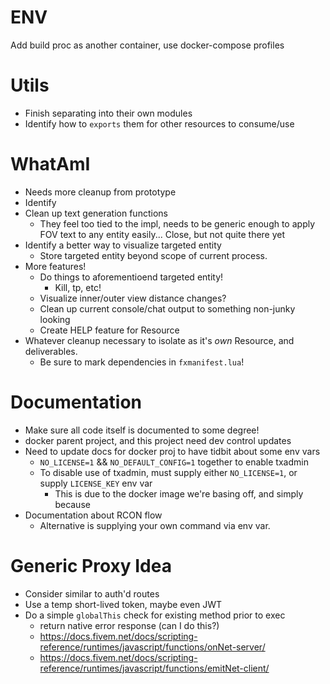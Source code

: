 # ENV

Add build proc as another container, use docker-compose profiles

# Utils

* Finish separating into their own modules
* Identify how to `exports` them for other resources to consume/use

# WhatAmI

* Needs more cleanup from prototype
* Identify
* Clean up text generation functions
  * They feel too tied to the impl, needs to be generic enough to apply FOV text to any entity easily... Close, but not quite there yet
* Identify a better way to visualize targeted entity
  * Store targeted entity beyond scope of current process.
* More features!
  * Do things to aforementioend targeted entity!
    * Kill, tp, etc!
  * Visualize inner/outer view distance changes?
  * Clean up current console/chat output to something non-junky looking
  * Create HELP feature for Resource
* Whatever cleanup necessary to isolate as it's *own* Resource, and deliverables.
  * Be sure to mark dependencies in `fxmanifest.lua`!

# Documentation

* Make sure all code itself is documented to some degree!
* docker parent project, and this project need dev control updates
* Need to update docs for docker proj to have tidbit about some env vars
  * `NO_LICENSE=1` && `NO_DEFAULT_CONFIG=1` together to enable txadmin
  * To disable use of txadmin, must supply either `NO_LICENSE=1`, or supply `LICENSE_KEY` env var
    * This is due to the docker image we're basing off, and simply because
* Documentation about RCON flow
  * Alternative is supplying your own command via env var.


# Generic Proxy Idea
* Consider similar to auth'd routes
* Use a temp short-lived token, maybe even JWT
* Do a simple `globalThis` check for existing method prior to exec
  * return native error response (can I do this?)
  * https://docs.fivem.net/docs/scripting-reference/runtimes/javascript/functions/onNet-server/
  * https://docs.fivem.net/docs/scripting-reference/runtimes/javascript/functions/emitNet-client/
